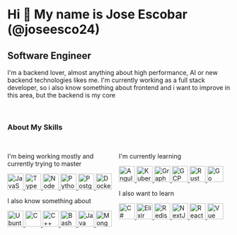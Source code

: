 # Hi 👋 My name is Jose Escobar (@joseesco24)

## Software Engineer

I'm a backend lover, almost anything about high performance, AI or new backend technologies likes me. I'm currently working as a full stack developer, so i also know something about frontend and i want to improve in this area, but the backend is my core

<br>

### About My Skills

<br>

<div style="display:flex;">

<div style="flex:50%;">

I'm being working mostly and currently trying to master

<p align="left">

<a href="https://developer.mozilla.org/en-US/docs/Web/JavaScript" target="_blank" rel="noreferrer">
<img src="https://cdn.jsdelivr.net/gh/devicons/devicon/icons/javascript/javascript-plain.svg" width="36" height="36" alt="JavaScript" />
</a>
<a href="https://www.typescriptlang.org/" target="_blank" rel="noreferrer">
<img src="https://cdn.jsdelivr.net/gh/devicons/devicon/icons/typescript/typescript-plain.svg" width="36" height="36" alt="TypeScript" />
</a>
<a href="https://nodejs.org/en/" target="_blank" rel="noreferrer">
<img src="https://cdn.jsdelivr.net/gh/devicons/devicon/icons/nodejs/nodejs-plain.svg" width="36" height="36" alt="NodeJs"/>
</a>
<a href="https://www.python.org/" target="_blank" rel="noreferrer">
<img src="https://cdn.jsdelivr.net/gh/devicons/devicon/icons/python/python-plain.svg" width="36" height="36" alt="Python"/>
</a>
<a href="https://www.postgresql.org/" target="_blank" rel="noreferrer">
<img src="https://cdn.jsdelivr.net/gh/devicons/devicon/icons/postgresql/postgresql-plain.svg" width="36" height="36" alt="PostgreSQL" />
</a>
<a href="https://docker.com/" target="_blank" rel="noreferrer">
<img src="https://cdn.jsdelivr.net/gh/devicons/devicon/icons/docker/docker-plain.svg" width="36" height="36" alt="Docker" />
</a>

</p>

I also know something about

<p align="left">

<a href="https://ubuntu.com/" target="_blank" rel="noreferrer">
<img src="https://cdn.jsdelivr.net/gh/devicons/devicon/icons/ubuntu/ubuntu-plain.svg" width="36" height="36" alt="Ubuntu" />
</a>
<a href="https://docs.microsoft.com/en-us/cpp/?view=msvc-170" target="_blank" rel="noreferrer">
<img src="https://cdn.jsdelivr.net/gh/devicons/devicon/icons/c/c-plain.svg" width="36" height="36" alt="C" />
</a>
<a href="https://docs.microsoft.com/en-us/cpp/?view=msvc-170" target="_blank" rel="noreferrer">
<img src="https://cdn.jsdelivr.net/gh/devicons/devicon/icons/cplusplus/cplusplus-plain.svg" width="36" height="36" alt="C++" />
</a>
<a href="https://www.gnu.org/software/bash/" target="_blank" rel="noreferrer">
<img src="https://cdn.jsdelivr.net/gh/devicons/devicon/icons/bash/bash-plain.svg" width="36" height="36" alt="Bash" />
</a>
<a href="https://www.oracle.com/java/" target="_blank" rel="noreferrer">
<img src="https://cdn.jsdelivr.net/gh/devicons/devicon/icons/java/java-plain.svg" width="36" height="36" alt="Java" />
</a>
<a href="https://www.mongodb.com/" target="_blank" rel="noreferrer">
<img src="https://cdn.jsdelivr.net/gh/devicons/devicon/icons/mongodb/mongodb-plain.svg" width="36" height="36" alt="MongoDB" />
</a>

</p>

</div>

<div style="flex:50%;">

I'm currently learning

<p align="left">

<a href="https://angular.io/" target="_blank" rel="noreferrer">
<img src="https://cdn.jsdelivr.net/gh/devicons/devicon/icons/angularjs/angularjs-plain.svg" width="36" height="36" alt="Angular" />
</a>
<a href="https://kubernetes.io/" target="_blank" rel="noreferrer">
<img src="https://cdn.jsdelivr.net/gh/devicons/devicon/icons/kubernetes/kubernetes-plain.svg" width="36" height="36" alt="Kubernetes" />
</a>
<a href="https://graphql.org/" target="_blank" rel="noreferrer">
<img src="https://cdn.jsdelivr.net/gh/devicons/devicon/icons/graphql/graphql-plain.svg" width="36" height="36" alt="GraphQL" />
</a>
<a href="https://cloud.google.com/" target="_blank" rel="noreferrer">
<img src="https://cdn.jsdelivr.net/gh/devicons/devicon/icons/googlecloud/googlecloud-original.svg" width="36" height="36" alt="GCP" />
</a>
<a href="https://www.rust-lang.org/" target="_blank" rel="noreferrer">
<img src="https://cdn.jsdelivr.net/gh/devicons/devicon/icons/rust/rust-plain.svg" width="36" height="36" alt="Rust" />
</a>
<a href="https://go.dev/doc/" target="_blank" rel="noreferrer">
<img src="https://cdn.jsdelivr.net/gh/devicons/devicon/icons/go/go-original-wordmark.svg" width="36" height="36" alt="Go" />
</a>

</p>

I also want to learn

<p align="left">

<a href="https://docs.microsoft.com/en-us/dotnet/csharp/" target="_blank" rel="noreferrer">
<img src="https://cdn.jsdelivr.net/gh/devicons/devicon/icons/csharp/csharp-plain.svg" width="36" height="36" alt="C#" />
</a>
<a href="https://elixir-lang.org/" target="_blank" rel="noreferrer">
<img src="https://cdn.jsdelivr.net/gh/devicons/devicon/icons/elixir/elixir-plain.svg" width="36" height="36" alt="Elixir" />
</a>
<a href="https://redis.io/" target="_blank" rel="noreferrer">
<img src="https://cdn.jsdelivr.net/gh/devicons/devicon/icons/redis/redis-plain.svg" width="36" height="36" alt="Redis" />
</a>
<a href="https://nextjs.org/docs" target="_blank" rel="noreferrer">
<img src="https://cdn.jsdelivr.net/gh/devicons/devicon/icons/nextjs/nextjs-line.svg" width="36" height="36" alt="NextJs" />
</a>
<a href="https://reactjs.org/" target="_blank" rel="noreferrer">
<img src="https://cdn.jsdelivr.net/gh/devicons/devicon/icons/react/react-original.svg" width="36" height="36" alt="React" />
</a>
<a href="https://vuejs.org/" target="_blank" rel="noreferrer">
<img src="https://cdn.jsdelivr.net/gh/devicons/devicon/icons/vuejs/vuejs-original.svg" width="36" height="36" alt="Vue" />
</a>

</p>

</div>

</div>

<br>
